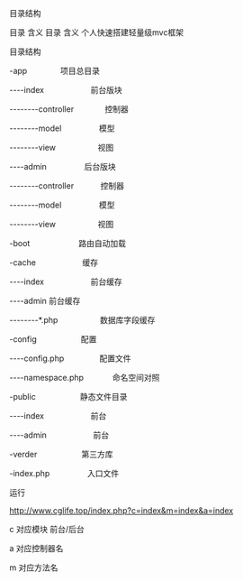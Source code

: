 目录结构

目录  含义  目录  含义  个人快速搭建轻量级mvc框架

目录结构

-app                       项目总目录

----index                     前台版块

--------controller              控制器

--------model                   模型

--------view                    视图

----admin                    后台版块

--------controller              控制器

--------model                   模型

--------view                    视图

-boot                      路由自动加载

-cache                     缓存

----index                     前台缓存 

----admin                     前台缓存

--------*.php                   数据库字段缓存

-config                    配置

----config.php                配置文件 

----namespace.php             命名空间对照

-public                    静态文件目录

----index                     前台 

----admin                     前台

-verder                    第三方库

-index.php                 入口文件

运行

http://www.cglife.top/index.php?c=index&m=index&a=index

c 对应模块 前台/后台 

a 对应控制器名

m 对应方法名


